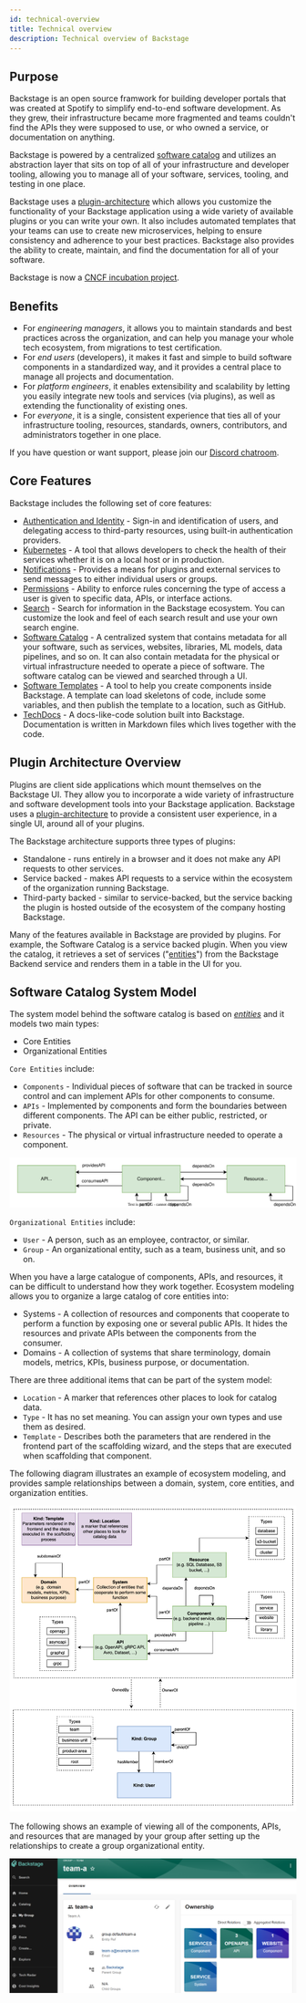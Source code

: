 ```yaml
---
id: technical-overview
title: Technical overview
description: Technical overview of Backstage
---
```


## Purpose

Backstage is an open source framwork for building developer portals that was created at Spotify to simplify end-to-end software development. As they grew, their infrastructure became more fragmented and teams couldn't find the APIs they were supposed to use, or who owned a service, or documentation on anything.

Backstage is powered by a centralized [software catalog](#software-catalog-system-model) and utilizes an abstraction layer that sits on top of all of your infrastructure and developer tooling, allowing you to manage all of your software, services, tooling, and testing in one place.

Backstage uses a [plugin-architecture](#plugin-architecture-overview) which allows you customize the functionality of your Backstage application using a wide variety of available plugins or you can write your own. It also includes automated templates that your teams can use to create new microservices, helping to ensure consistency and adherence to your best practices. Backstage also provides the ability to create, maintain, and find the documentation for all of your software.

Backstage is now a [CNCF incubation project](https://backstage.io/blog/2022/03/16/backstage-turns-two#out-of-the-sandbox-and-into-incubation).

## Benefits

- For _engineering managers_, it allows you to maintain standards and best practices across the organization, and can help you manage your whole tech ecosystem, from migrations to test certification.
- For _end users_ (developers), it makes it fast and simple to build software components in a standardized way, and it provides a central place to manage all projects and documentation.
- For _platform engineers_, it enables extensibility and scalability by letting you easily integrate new tools and services (via plugins), as well as extending the functionality of existing ones.
- For _everyone_, it is a single, consistent experience that ties all of your infrastructure tooling, resources, standards, owners, contributors, and administrators together in one place.

If you have question or want support, please join our [Discord chatroom](https://discord.gg/backstage-687207715902193673).

## Core Features

Backstage includes the following set of core features:

- [Authentication and Identity](../auth/index.md) - Sign-in and identification of users, and delegating access to third-party resources, using built-in authentication providers.
- [Kubernetes](../features/kubernetes/index.md) - A tool that allows developers to check the health of their services whether it is on a local host or in production.
- [Notifications](../notifications/index.md) - Provides a means for plugins and external services to send messages to either individual users or groups.
- [Permissions](../permissions/overview.md) - Ability to enforce rules concerning the type of access a user is given to specific data, APIs, or interface actions.
- [Search](https://backstage.io/docs/features/search/) - Search for information in the Backstage ecosystem. You can customize the look and feel of each search result and use your own search engine.
- [Software Catalog](../features/software-catalog/index.md) - A centralized system that contains metadata for all your software, such as services, websites, libraries, ML models, data pipelines, and so on. It can also contain metadata for the physical or virtual infrastructure needed to operate a piece of software. The software catalog can be viewed and searched through a UI.
- [Software Templates](../features/software-templates/index.md) - A tool to help you create components inside Backstage. A template can load skeletons of code, include some variables, and then publish the template to a location, such as GitHub.
- [TechDocs](https://backstage.io/docs/features/techdocs/) - A docs-like-code solution built into Backstage. Documentation is written in Markdown files which lives together with the code.

## Plugin Architecture Overview

Plugins are client side applications which mount themselves on the Backstage UI. They allow you to incorporate a wide variety of infrastructure and software development tools into your Backstage application. Backstage uses a [plugin-architecture](../overview/architecture-overview.md#plugin-architecture) to provide a consistent user experience, in a single UI, around all of your plugins.

The Backstage architecture supports three types of plugins:

- Standalone - runs entirely in a browser and it does not make any API requests to other services.
- Service backed - makes API requests to a service within the ecosystem of the organization running Backstage.
- Third-party backed - similar to service-backed, but the service backing the plugin is hosted outside of the ecosystem of the company hosting Backstage.

Many of the features available in Backstage are provided by plugins. For example, the Software Catalog is a service backed plugin. When you view the catalog, it retrieves a set of services ("[entities](#software-catalog-system-model)") from the Backstage Backend service and renders them in a table in the UI for you.

## Software Catalog System Model

The system model behind the software catalog is based on [_entities_](../references/glossary.md#entity) and it models two main types:

- Core Entities
- Organizational Entities

`Core Entities` include:

- `Components` - Individual pieces of software that can be tracked in source control and can implement APIs for other components to consume.
- `APIs` - Implemented by components and form the boundaries between different components. The API can be either public, restricted, or private.
- `Resources` - The physical or virtual infrastructure needed to operate a component.

![core entity relationships in the software model](../assets/software-catalog/software-model-core-entities.drawio.svg)

`Organizational Entities` include:

- `User` - A person, such as an employee, contractor, or similar.
- `Group` - An organizational entity, such as a team, business unit, and so on.

When you have a large catalogue of components, APIs, and resources, it can be difficult to understand how they work together. Ecosystem modeling allows you to organize a large catalog of core entities into:

- Systems - A collection of resources and components that cooperate to perform a function by exposing one or several public APIs. It hides the resources and private APIs between the components from the consumer.
- Domains - A collection of systems that share terminology, domain models, metrics, KPIs, business purpose, or documentation.

There are three additional items that can be part of the system model:

- `Location` - A marker that references other places to look for catalog data.
- `Type` - It has no set meaning. You can assign your own types and use them as desired.
- `Template` - Describes both the parameters that are rendered in the frontend part of the scaffolding wizard, and the steps that are executed when scaffolding that component.

The following diagram illustrates an example of ecosystem modeling, and provides sample relationships between a domain, system, core entities, and organization entities.

![ecosystem modeling example](../assets/software-catalog/software-model-entities.drawio.svg)

The following shows an example of viewing all of the components, APIs, and resources that are managed by your group after setting up the relationships to create a group organizational entity.

![sample ui showing group ownership](../assets/technical-overview/backstage-ui-group-ownership.png)
